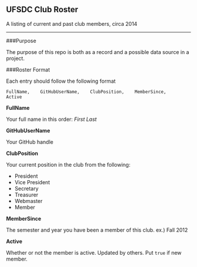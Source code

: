 UFSDC Club Roster
--------

A listing of current and past club members, circa 2014

-----------------------

###Purpose

The purpose of this repo is both as a record and a possible data source in a project.

###Roster Format

Each entry should follow the following format

    FullName,    GitHubUserName,    ClubPosition,    MemberSince,     Active
    
__FullName__

Your full name in this order: _First_ _Last_

__GitHubUserName__

Your GitHub handle

__ClubPosition__

Your current position in the club from the following:

- President
- Vice President
- Secretary
- Treasurer
- Webmaster
- Member


__MemberSince__

The semester and year you have been a member of this club.
ex.) Fall 2012

__Active__

Whether or not the member is active. Updated by others. Put `true` if new member.